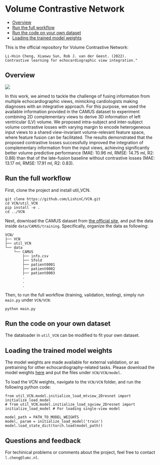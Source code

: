 # Volume Contrastive Network

- [Overview](#Overview)
- [Run the full workflow](#Run-the-full-workflow)
- [Run the code on your own dataset](#Run-the-code-on-your-own-dataset)
- [Loading the trained model weights](#Loading-the-trained-model-weights)


This is the official repository for Volume Contrastive Network:
```
Li-Hsin Cheng, Xiaowu Sun, Rob J. van der Geest. (2022).
Contrastive learning for echocardiographic view integration."
```

## Overview
![](VCN/Fig1_animate.gif)

In this work, we aimed to tackle the challenge of fusing information from multiple echocardiographic views, mimicking cardiologists making diagnoses with an integrative approach. For this purpose, we used the available information provided in the CAMUS dataset to experiment combining 2D complementary views to derive 3D information of left ventricular (LV) volume. We proposed intra-subject and inter-subject volume contrastive losses with varying margin to encode heterogeneous input views to a shared view-invariant volume-relevant feature space, where feature fusion can be facilitated. The results demonstrated that the proposed contrastive losses successfully improved the integration of complementary information from the input views, achieving significantly better volume predictive performance (MAE: 10.96 ml, RMSE: 14.75 ml, R2: 0.88) than that of the late-fusion baseline without contrastive losses (MAE: 13.17 ml, RMSE: 17.91 ml, R2: 0.83).

## Run the full workflow
First, clone the project and install util_VCN.
```
git clone https://github.com/LishinC/VCN.git
cd VCN/util_VCN
pip install -e .
cd ../VCN
```

Next, download the CAMUS dataset from [the official site](https://www.creatis.insa-lyon.fr/Challenge/camus/participation.html), and put the data inside `data/CAMUS/training`. Specifically, organize the data as following:
```
VCN/
├── VCN
├── util_VCN
└── data
    └── CAMUS
        ├── info.csv
        ├── 5fold
        ├── patient0001
        ├── patient0002
        ├── patient0003
        .
        .
        .
```

Then, to run the full workflow (training, validation, testing), simply run `main.py` under `VCN/VCN`:
```
python main.py
```

## Run the code on your own dataset
The dataloader in `util_VCN` can be modified to fit your own dataset.


## Loading the trained model weights
The model weights are made available for external validation, or as pretraining for other echocardiography-related tasks. Please download the model weights [here](https://drive.google.com/drive/folders/17S3UcjGdXJoUOScE-ydE8_WtXIeRXFNk?usp=sharing) and put the files under `VCN/VCN/model`.

To load the VCN weights, navigate to the `VCN/VCN` folder, and run the following python code:
```
from util_VCN.model.initialize_load_mtview_2Dresnet import initialize_load_model
# from util_VCN.model.initialize_load_sgview_2Dresnet import initialize_load_model # For loading single-view model

model_path = PATH_TO_MODEL_WEIGHTS
model, param = initialize_load_model('train')
model.load_state_dict(torch.load(model_path))
```


## Questions and feedback
For techinical problems or comments about the project, feel free to contact `l.cheng@lumc.nl`.